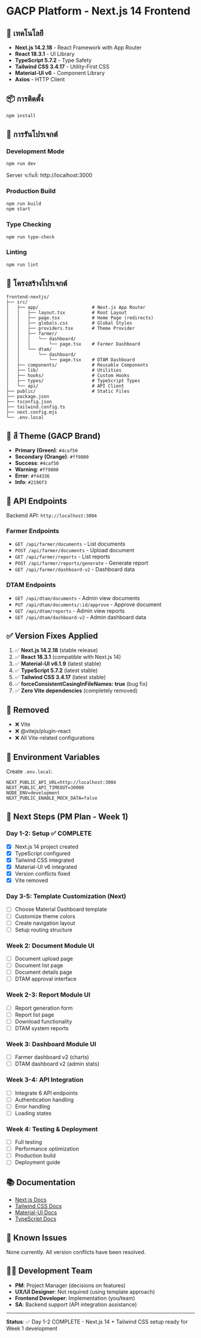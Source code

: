 # GACP Platform - Next.js 14 Frontend

## 🚀 เทคโนโลยี

- **Next.js 14.2.18** - React Framework with App Router
- **React 18.3.1** - UI Library
- **TypeScript 5.7.2** - Type Safety
- **Tailwind CSS 3.4.17** - Utility-First CSS
- **Material-UI v6** - Component Library
- **Axios** - HTTP Client

## 📦 การติดตั้ง

```bash
npm install
```

## 🏃 การรันโปรเจกต์

### Development Mode

```bash
npm run dev
```

Server จะรันที่: http://localhost:3000

### Production Build

```bash
npm run build
npm start
```

### Type Checking

```bash
npm run type-check
```

### Linting

```bash
npm run lint
```

## 📁 โครงสร้างโปรเจกต์

```
frontend-nextjs/
├── src/
│   ├── app/                    # Next.js App Router
│   │   ├── layout.tsx          # Root Layout
│   │   ├── page.tsx            # Home Page (redirects)
│   │   ├── globals.css         # Global Styles
│   │   ├── providers.tsx       # Theme Provider
│   │   ├── farmer/
│   │   │   └── dashboard/
│   │   │       └── page.tsx    # Farmer Dashboard
│   │   └── dtam/
│   │       └── dashboard/
│   │           └── page.tsx    # DTAM Dashboard
│   ├── components/             # Reusable Components
│   ├── lib/                    # Utilities
│   ├── hooks/                  # Custom Hooks
│   ├── types/                  # TypeScript Types
│   └── api/                    # API Client
├── public/                     # Static Files
├── package.json
├── tsconfig.json
├── tailwind.config.ts
├── next.config.mjs
└── .env.local
```

## 🎨 สี Theme (GACP Brand)

- **Primary (Green)**: `#4caf50`
- **Secondary (Orange)**: `#ff9800`
- **Success**: `#4caf50`
- **Warning**: `#ff9800`
- **Error**: `#f44336`
- **Info**: `#2196f3`

## 🔗 API Endpoints

Backend API: `http://localhost:3004`

### Farmer Endpoints

- `GET /api/farmer/documents` - List documents
- `POST /api/farmer/documents` - Upload document
- `GET /api/farmer/reports` - List reports
- `POST /api/farmer/reports/generate` - Generate report
- `GET /api/farmer/dashboard-v2` - Dashboard data

### DTAM Endpoints

- `GET /api/dtam/documents` - Admin view documents
- `PUT /api/dtam/documents/:id/approve` - Approve document
- `GET /api/dtam/reports` - Admin view reports
- `GET /api/dtam/dashboard-v2` - Admin dashboard data

## ✅ Version Fixes Applied

1. ✅ **Next.js 14.2.18** (stable release)
2. ✅ **React 18.3.1** (compatible with Next.js 14)
3. ✅ **Material-UI v6.1.9** (latest stable)
4. ✅ **TypeScript 5.7.2** (latest stable)
5. ✅ **Tailwind CSS 3.4.17** (latest stable)
6. ✅ **forceConsistentCasingInFileNames: true** (bug fix)
7. ✅ **Zero Vite dependencies** (completely removed)

## 🚫 Removed

- ❌ Vite
- ❌ @vitejs/plugin-react
- ❌ All Vite-related configurations

## 📝 Environment Variables

Create `.env.local`:

```env
NEXT_PUBLIC_API_URL=http://localhost:3004
NEXT_PUBLIC_API_TIMEOUT=30000
NODE_ENV=development
NEXT_PUBLIC_ENABLE_MOCK_DATA=false
```

## 🎯 Next Steps (PM Plan - Week 1)

### Day 1-2: Setup ✅ COMPLETE

- [x] Next.js 14 project created
- [x] TypeScript configured
- [x] Tailwind CSS integrated
- [x] Material-UI v6 integrated
- [x] Version conflicts fixed
- [x] Vite removed

### Day 3-5: Template Customization (Next)

- [ ] Choose Material Dashboard template
- [ ] Customize theme colors
- [ ] Create navigation layout
- [ ] Setup routing structure

### Week 2: Document Module UI

- [ ] Document upload page
- [ ] Document list page
- [ ] Document details page
- [ ] DTAM approval interface

### Week 2-3: Report Module UI

- [ ] Report generation form
- [ ] Report list page
- [ ] Download functionality
- [ ] DTAM system reports

### Week 3: Dashboard Module UI

- [ ] Farmer dashboard v2 (charts)
- [ ] DTAM dashboard v2 (admin stats)

### Week 3-4: API Integration

- [ ] Integrate 6 API endpoints
- [ ] Authentication handling
- [ ] Error handling
- [ ] Loading states

### Week 4: Testing & Deployment

- [ ] Full testing
- [ ] Performance optimization
- [ ] Production build
- [ ] Deployment guide

## 📚 Documentation

- [Next.js Docs](https://nextjs.org/docs)
- [Tailwind CSS Docs](https://tailwindcss.com/docs)
- [Material-UI Docs](https://mui.com/material-ui/)
- [TypeScript Docs](https://www.typescriptlang.org/docs/)

## 🐛 Known Issues

None currently. All version conflicts have been resolved.

## 👨‍💻 Development Team

- **PM**: Project Manager (decisions on features)
- **UX/UI Designer**: Not required (using template approach)
- **Frontend Developer**: Implementation (you/team)
- **SA**: Backend support (API integration assistance)

---

**Status**: ✅ Day 1-2 COMPLETE - Next.js 14 + Tailwind CSS setup ready for Week 1 development
